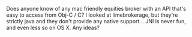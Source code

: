 Does anyone know of any mac friendly equities broker with an API that's easy to access from Obj-C / C?  I looked at limebrokerage, but they're strictly java and they don't provide any native support... JNI is never fun, and even less so on OS X.  Any ideas?
